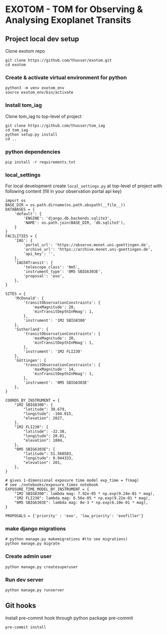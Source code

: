 # EXOTOM - TOM for Observing & Analysing Exoplanet Transits

## Project local dev setup
Clone exotom repo
```
git clone https://github.com/thusser/exotom.git
cd exotom
```

### Create & activate virtual environment for python
```
python3 -m venv exotom_env
source exotom_env/bin/activate
```

### Install tom_iag

Clone tom_iag to top-level of project
```
git clone https://github.com/thusser/tom_iag
cd tom_iag
python setup.py install
cd ..
```

### python dependencies
```
pip install -r requirements.txt
```

### local_settings
For local development create `local_settings.py` at top-level of project with following content (fill in your observation portal api key)
```
import os
BASE_DIR = os.path.dirname(os.path.abspath(__file__))
DATABASES = {
    'default': {
        'ENGINE': 'django.db.backends.sqlite3',
        'NAME': os.path.join(BASE_DIR, 'db.sqlite3'),
    }
}
FACILITIES = {
    'IAG': {
        'portal_url': 'https://observe.monet.uni-goettingen.de',
        'archive_url': 'https://archive.monet.uni-goettingen.de',
        'api_key': '',
    },
    'IAG50Transit': {
        'telescope_class': '0m5',
        'instrument_type': '0M5 SBIG6303E',
        'proposal': 'exo',
    },
}

SITES = {
    'McDonald': {
        'transitObservationConstraints': {
            'maxMagnitude': 20,
            'minTransitDepthInMmag': 1,
        },
        'instrument': '1M2 SBIG8300'
    },
    'Sutherland': {
        'transitObservationConstraints': {
            'maxMagnitude': 20,
            'minTransitDepthInMmag': 1,
        },
        'instrument': '1M2 FLI230'
    },
    'Göttingen': {
        'transitObservationConstraints': {
            'maxMagnitude': 14,
            'minTransitDepthInMmag': 1,
        },
        'instrument': '0M5 SBIG6303E'
    },
}

COORDS_BY_INSTRUMENT = {
    "1M2 SBIG8300": {
        "latitude": 30.679,
        "longitude": -104.015,
        "elevation": 2027,
    },
    "1M2 FLI230": {
        "latitude": -32.38,
        "longitude": 20.81,
        "elevation": 1804,
    },
    "0M5 SBIG6303E": {
        "latitude": 51.560583,
        "longitude": 9.944333,
        "elevation": 201,
    },
}

# gives 1-dimensional exposure time model exp_time = f(mag)
# see ./notebooks/exposure_times notebook
EXPOSURE_TIME_MODEL_BY_INSTRUMENT = {
    "1M2 SBIG8300": lambda mag: 7.92e-05 * np.exp(9.24e-01 * mag),
    "1M2 FLI230": lambda mag: 6.56e-05 * np.exp(9.22e-01 * mag),
    "0M5 SBIG6303E": lambda mag: 8e-3 * np.exp(6.10e-01 * mag),
}

PROPOSALS = {'priority' : 'exo', 'low_priority': 'exofiller'}
```

### make django migrations
```
# python manage.py makemigrations #(to see migrations)
python manage.py migrate
```

### Create admin user
```
python manage.py createsuperuser
```

### Run dev server
```
python manage.py runserver
```

## Git hooks

Install pre-commit hook through python package pre-commit
```
pre-commit install
```
